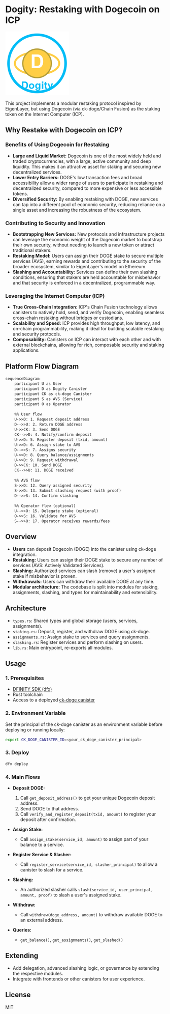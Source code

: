 # Dogity: Restaking with Dogecoin on ICP

![Dogity logo](dogity.png)

This project implements a modular restaking protocol inspired by EigenLayer, but using Dogecoin (via ck-doge/Chain Fusion) as the staking token on the Internet Computer (ICP).

## Why Restake with Dogecoin on ICP?

### Benefits of Using Dogecoin for Restaking
- **Large and Liquid Market:** Dogecoin is one of the most widely held and traded cryptocurrencies, with a large, active community and deep liquidity. This makes it an attractive asset for staking and securing new decentralized services.
- **Lower Entry Barriers:** DOGE's low transaction fees and broad accessibility allow a wider range of users to participate in restaking and decentralized security, compared to more expensive or less accessible tokens.
- **Diversified Security:** By enabling restaking with DOGE, new services can tap into a different pool of economic security, reducing reliance on a single asset and increasing the robustness of the ecosystem.

### Contributing to Security and Innovation
- **Bootstrapping New Services:** New protocols and infrastructure projects can leverage the economic weight of the Dogecoin market to bootstrap their own security, without needing to launch a new token or attract traditional stakers.
- **Restaking Model:** Users can assign their DOGE stake to secure multiple services (AVS), earning rewards and contributing to the security of the broader ecosystem, similar to EigenLayer's model on Ethereum.
- **Slashing and Accountability:** Services can define their own slashing conditions, ensuring that stakers are held accountable for misbehavior and that security is enforced in a decentralized, programmable way.

### Leveraging the Internet Computer (ICP)
- **True Cross-Chain Integration:** ICP's Chain Fusion technology allows canisters to natively hold, send, and verify Dogecoin, enabling seamless cross-chain restaking without bridges or custodians.
- **Scalability and Speed:** ICP provides high throughput, low latency, and on-chain programmability, making it ideal for building scalable restaking and security protocols.
- **Composability:** Canisters on ICP can interact with each other and with external blockchains, allowing for rich, composable security and staking applications.

## Platform Flow Diagram

```mermaid
sequenceDiagram
    participant U as User
    participant D as Dogity Canister
    participant CK as ck-doge Canister
    participant S as AVS (Service)
    participant O as Operator

    %% User flow
    U->>D: 1. Request deposit address
    D-->>U: 2. Return DOGE address
    U->>CK: 3. Send DOGE
    CK-->>D: 4. Notify/confirm deposit
    U->>D: 5. Register deposit (txid, amount)
    U->>D: 6. Assign stake to AVS
    D-->>S: 7. Assigns security
    U->>D: 8. Query balance/assignments
    U->>D: 9. Request withdrawal
    D->>CK: 10. Send DOGE
    CK-->>U: 11. DOGE received

    %% AVS flow
    S->>D: 12. Query assigned security
    S->>D: 13. Submit slashing request (with proof)
    D-->>S: 14. Confirm slashing

    %% Operator flow (optional)
    U-->>O: 15. Delegate stake (optional)
    O->>S: 16. Validate for AVS
    S-->>O: 17. Operator receives rewards/fees
```

## Overview
- **Users** can deposit Dogecoin (DOGE) into the canister using ck-doge integration.
- **Restaking:** Users can assign their DOGE stake to secure any number of services (AVS: Actively Validated Services).
- **Slashing:** Authorized services can slash (remove) a user's assigned stake if misbehavior is proven.
- **Withdrawals:** Users can withdraw their available DOGE at any time.
- **Modular architecture:** The codebase is split into modules for staking, assignments, slashing, and types for maintainability and extensibility.

## Architecture
- `types.rs`: Shared types and global storage (users, services, assignments).
- `staking.rs`: Deposit, register, and withdraw DOGE using ck-doge.
- `assignments.rs`: Assign stake to services and query assignments.
- `slashing.rs`: Register services and perform slashing on users.
- `lib.rs`: Main entrypoint, re-exports all modules.

## Usage

### 1. Prerequisites
- [DFINITY SDK (dfx)](https://internetcomputer.org/docs/current/developer-docs/setup/install/)
- Rust toolchain
- Access to a deployed [ck-doge canister](https://github.com/ldclabs/ck-doge)

### 2. Environment Variable
Set the principal of the ck-doge canister as an environment variable before deploying or running locally:

```sh
export CK_DOGE_CANISTER_ID=<your_ck_doge_canister_principal>
```

### 3. Deploy
```sh
dfx deploy
```

### 4. Main Flows
- **Deposit DOGE:**
  1. Call `get_deposit_address()` to get your unique Dogecoin deposit address.
  2. Send DOGE to that address.
  3. Call `verify_and_register_deposit(txid, amount)` to register your deposit after confirmation.

- **Assign Stake:**
  - Call `assign_stake(service_id, amount)` to assign part of your balance to a service.

- **Register Service & Slasher:**
  - Call `register_service(service_id, slasher_principal)` to allow a canister to slash for a service.

- **Slashing:**
  - An authorized slasher calls `slash(service_id, user_principal, amount, proof)` to slash a user's assigned stake.

- **Withdraw:**
  - Call `withdraw(doge_address, amount)` to withdraw available DOGE to an external address.

- **Queries:**
  - `get_balance()`, `get_assignments()`, `get_slashed()`

## Extending
- Add delegation, advanced slashing logic, or governance by extending the respective modules.
- Integrate with frontends or other canisters for user experience.

## License
MIT 